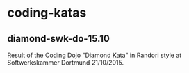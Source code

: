 # coding-katas

## diamond-swk-do-15.10

Result of the Coding Dojo "Diamond Kata" in Randori style at Softwerkskammer Dortmund 21/10/2015. 
